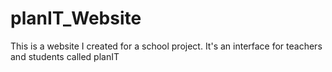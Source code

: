 # planIT_Website
This is a website I created for a school project. It's an interface for teachers and students called planIT

